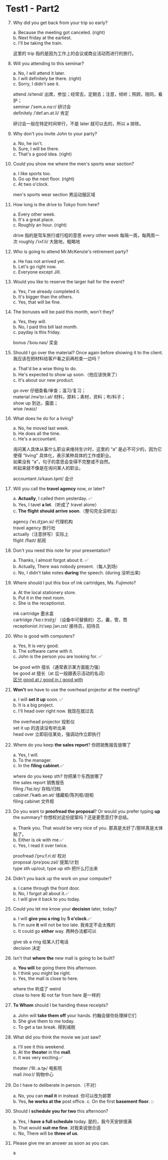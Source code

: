 # Test1 - Part2

7. Why did you get back from your trip so early?

   a. Because the meeting got canceled. (right)  
   b. Next friday at the earliest.  
   c. I'll be taking the train.

   这里的 trip 指的是因为工作上的会议或商业活动而进行的旅行。

8. Will you attending to this seminar?

   a. No, I will attend it later.  
   b. I will definitely be there. (right)  
   c. Sorry, I didn't see it.

   attend /əˈtend/ 出席，参加；经常去，定期去；注意，倾听；照顾，陪同，看护；  
   seminar /ˈsem.ə.nɑːr/ 研讨会  
   definitely /ˈdef.ən.ət.li/ 肯定

   研讨会一般在特定时间举行，不是 later 就可以去的，所以 a 排除。

9. Why don't you invite John to your party?

   a. No, he isn't.  
   b. Sure, I will be there.  
   c. That's a good idea. (right)

10. Could you show me where the men's sports wear section?

    a. I like sports too.  
    b. Go up the next floor. (right)  
    c. At two o'clock.

    men's sports wear section 男运动服区域

11. How long is the drive to Tokyo from here?

    a. Every other week.  
    b. It's a great place.  
    c. Roughly an hour. (right)

    drive 指的是驾车旅行或行程的意思
    every other week 每隔一周，每两周一次
    roughly /ˈrʌf.li/ 大致地，粗略地

12. Who is going to attend Mr.McKenzie's retirement party?

    a. He has not arrived yet.  
    b. Let's go right now.  
    c. Everyone except Jill.

13. Would you like to reserve the larger hall for the event?

    a. Yes, I've already completed it.  
    b. It's bigger than the others.  
    c. Yes, that will be fine.

14. The bonuses will be paid this month, won't they?

    a. Yes, they will.  
    b. No, I paid this bill last month.  
    c. payday is this friday.

    bonus /ˈboʊ.nəs/ 奖金

15. Should I go over the material? Once again before showing it to the client.  
    我应该在把材料给客户看之前再检查一边吗？

    a. That'd be a wise thing to do.  
    b. He's expected to show up soon.（他应该快来了）  
    c. It's about our new product.

    go over 仔细查看/审查；温习/复习；  
    material /məˈtɪr.i.əl/ 材料，原料；素材，资料；布/料子；  
    show up 到达，露面；  
    wise /waɪz/

16. What does he do for a living?

    a. No, he moved last week.  
    b. He does all the time.  
    c. He's a accountant.

    询问某人具体从事什么职业来维持生计时，这里的 “a” 是必不可少的，因为它使得 “living” 具体化，表示某种具体的工作或职业。  
    如果没有 “a”，句子的意思会变得不完整或不自然。  
    听起来就不像是在询问某人的职业。

    accountant /əˈkaʊn.t̬ənt/ 会计

17. Will you call the **travel agency** now, or later?

    a. **Actually**, I called them yesterday. :white_check_mark:  
    b. Yes, I tavel **a lot**.（听成了 travel alone）  
    c. **The flight should arrive soon**.（整句完全没听出）

    agency /ˈeɪ.dʒən.si/ 代理机构  
    travel agency 旅行社  
    actually（注意拼写）实际上  
    flight /flaɪt/ 航班

18. Don't you need this note for your presentation?

    a. Thanks, I almost forgot about it. :white_check_mark:  
    b. Actually, There was nobody present.（每人到场）  
    c. No, I didn't take notes **during** the speech. (during 没听出来)

19. Where should I put this box of ink cartridges, Ms. Fujimoto?

    a. At the local stationery store.  
    b. Put it in the next room.  
    c. She is the receptionist.

    ink cartridge 墨水盒  
    cartridge /ˈkɑːr.trɪdʒ/ （设备中可替换的）芯，囊，管，筒  
    receptionist /rɪˈsep.ʃən.ɪst/ 接待员，招待员

20. Who is good with computers?

    a. Yes, It is very good.  
    b. The software came with it.  
    c. John is the person you are looking for. :white_check_mark:

    be good with 擅长（通常表示某方面能力强）  
    be good at 擅长（at 后一般跟表示活动的名词）  
    [区分 good at / good in / good with](../../words_phrases/differences/good_at_in_with.md)

21. **Won't** we have to use the overhead projector at the meeting?

    a. I will **set it up** soon. :white_check_mark:  
    b. It is a big project.  
    c. I'll head over right now. 我现在就过去

    the overhead projector 投影仪  
    set it up 的连读没有听出来  
    head over 立即前往某处，强调动作立即执行

22. Where do you keep **the sales report**? 你把销售报告放哪了

    a. Yes, I will.  
    b. To the manager.  
    c. In the **filing cabinet**.:white_check_mark:

    where do you keep sth? 你把某个东西放哪了  
    the sales report 销售报告  
    filing /ˈfaɪ.lɪŋ/ 存档/归档  
    cabinet /ˈkæb.ən.ət/ 储藏柜/陈列柜/厨柜  
    filing cabinet 文件柜

23. Do you want to **proofread the proposal**? Or would you prefer typing **up** the summary? 你想校对这份提案吗？还是更愿意打字总结。

    a. Thank you. That would be very nice of you. 那真是太好了/那样真是太体贴了。  
    b. Either is ok with me.:white_check_mark:  
    c. Yes, I read it over twice.

    proofread /ˈpruːf.riːd/ 校对  
    proposal /prəˈpoʊ.zəl/ 提案/计划  
    type sth up/out, type up sth 把什么打出来

24. Didn't you back up the work on your computer?

    a. I came through the front door.  
    b. No, I forgot all about it.:white_check_mark:  
    c. I will give it back to you today.

25. Could you let me know your **decision** later, today?

    a. I will **give you a ring** by **5 o'clock**.:white_check_mark:  
    b. I'm sure **it** will not be too late. 我肯定不会太晚的  
    c. It could go **either** way. 两种办法都可以

    give sb a ring 给某人打电话  
    decision 决定

26. Isn't that **where the** new mall is going to be built?

    a. **You will** be going there this afternoon.  
    b. I think you might be right.  
    c. Yes, the mall is close to here.

    where the 听成了 weird  
    close to here 和 not far from here 是一样的

27. **To Whom** should I be handing these receipts?

    a. John will **take them off** your hands. 约翰会替你处理掉它们  
    b. She give them to me today.  
    c. To get a tax break. 得到减税

28. What did you think the movie we just saw?

    a. I'll see it this weekend.  
    b. At the **theater** in the **mall**.  
    c. It was very exciting.:white_check_mark:

    theater /ˈθiː.ə.t̬ɚ/ 电影院  
    mall /mɑːl/ 购物中心

29. Do I have to deliberate in person.（不对）

    a. No, you can **mail it** in instead. 你可以改为邮寄  
    b. Yes, **he works at the** post office.
    c. On the first **basement floor**. ::

30. Should I **schedule you for two** this afternoon?

    a. Yes, I **have a full schedule** today. 是的，我今天安排很满  
    b. That would **suit me fine**. 对我来说很合适  
    c. No, There will be **three of us**.

31. Please give me an answer as soon as you can.

    a